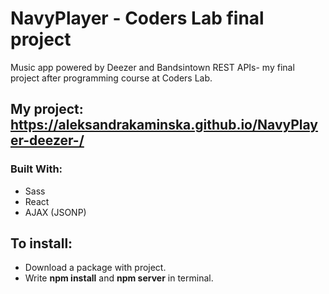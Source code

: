 # NavyPlayer - Coders Lab final project
Music app powered by Deezer and Bandsintown REST APIs- my final project after programming course at Coders Lab.

## My project: https://aleksandrakaminska.github.io/NavyPlayer-deezer-/

### Built With:
 - Sass
 - React
 - AJAX (JSONP)

## To install:

- Download a package with project.
- Write **npm install** and **npm server** in terminal.
